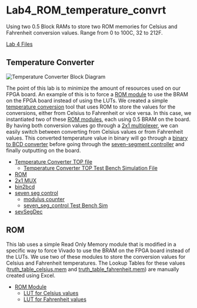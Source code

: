 # Lab4_ROM_temperature_convrt
Using two 0.5 Block RAMs to store two ROM memories for Celsius and Fahrenheit conversion values. Range from 0 to 100C, 32 to 212F.

[Lab 4 Files](https://github.com/Fall-2023-Classes/Lab4_ROM_temperature_convrt/tree/main/Lab4Files)

## Temperature Converter
![Temperature Converter Block Diagram]()

The point of this lab is to minimize the amount of resources used on our FPGA board. An example of this is to force a [ROM module](https://github.com/Fall-2023-Classes/Lab4_ROM_temperature_convrt/blob/main/Lab4Files/Design/ROM.sv) to use the BRAM on the FPGA board instead of using the LUTs. We created a simple [temperature conversion](https://github.com/Fall-2023-Classes/Lab4_ROM_temperature_convrt/blob/main/Lab4Files/Design/temp_conversion.sv) tool that uses ROM to store the values for the conversions, either from Celsius to Fahrenheit or vice versa. In this case, we instantiated two of these [ROM modules](https://github.com/Fall-2023-Classes/Lab4_ROM_temperature_convrt/blob/main/Lab4Files/Design/ROM.sv), each using 0.5 BRAM on the board. By having both conversion values go through a [2x1 multiplexer](https://github.com/Fall-2023-Classes/Lab4_ROM_temperature_convrt/blob/main/Lab4Files/Design/mux_2x1.sv), we can easily switch between converting from Celsius values or from Fahrenheit values. This converted temperature value in binary will go through a [binary to BCD converter](https://github.com/Fall-2023-Classes/Lab4_ROM_temperature_convrt/blob/main/Lab4Files/Design/bin2bcd.v) before going through the [seven-segment controller](https://github.com/Fall-2023-Classes/Lab4_ROM_temperature_convrt/blob/main/Lab4Files/Design/seven_seg_control.sv) and finally outputting on the board.

  - [Temperature Converter TOP file](https://github.com/Fall-2023-Classes/Lab4_ROM_temperature_convrt/blob/main/Lab4Files/Design/temp_conversion.sv)
    - [Temperature Converter TOP Test Bench Simulation File](https://github.com/Fall-2023-Classes/Lab4_ROM_temperature_convrt/blob/main/Lab4Files/Simulation/temp_conversion_TB.sv)
  - [ROM](https://github.com/Fall-2023-Classes/Lab4_ROM_temperature_convrt/blob/main/Lab4Files/Design/ROM.sv)
  - [2x1 MUX](https://github.com/Fall-2023-Classes/Lab4_ROM_temperature_convrt/blob/main/Lab4Files/Design/mux_2x1.sv)
  - [bin2bcd](https://github.com/Fall-2023-Classes/Lab4_ROM_temperature_convrt/blob/main/Lab4Files/Design/bin2bcd.v)
  - [seven seg control](https://github.com/Fall-2023-Classes/Lab4_ROM_temperature_convrt/blob/main/Lab4Files/Design/seven_seg_control.sv)
    - [modulus counter](https://github.com/Fall-2023-Classes/Lab4_ROM_temperature_convrt/blob/main/Lab4Files/Design/mod_counter.sv)
    - [seven_seg_control Test Bench Sim](https://github.com/Fall-2023-Classes/Lab4_ROM_temperature_convrt/blob/main/Lab4Files/Simulation/seven_seg_control_TB.sv)
  - [sevSegDec](https://github.com/Fall-2023-Classes/Lab4_ROM_temperature_convrt/blob/main/Lab4Files/Design/sevSegDec.sv)

      
    

    
## ROM

This lab uses a simple Read Only Memory module that is modified in a specific way to force Vivado to use the BRAM on the FPGA board instead of the LUTs. We use two of these modules to store the conversion values for Celsius and Fahrenheit temperatures. The Lookup Tables for these values ([truth_table_celsius.mem](https://github.com/Fall-2023-Classes/Lab4_ROM_temperature_convrt/blob/main/Lab4Files/Design/truth_table_celsius.mem) and [truth_table_fahrenheit.mem](https://github.com/Fall-2023-Classes/Lab4_ROM_temperature_convrt/blob/main/Lab4Files/Design/truth_table_fahrenheit.mem)) are manually created using Excel.

- [ROM Module](https://github.com/Fall-2023-Classes/Lab4_ROM_temperature_convrt/blob/main/Lab4Files/Design/ROM.sv)
  - [LUT for Celsius values](https://github.com/Fall-2023-Classes/Lab4_ROM_temperature_convrt/blob/main/Lab4Files/Design/truth_table_celsius.mem)
  - [LUT for Fahrenheit values](https://github.com/Fall-2023-Classes/Lab4_ROM_temperature_convrt/blob/main/Lab4Files/Design/truth_table_fahrenheit.mem)


